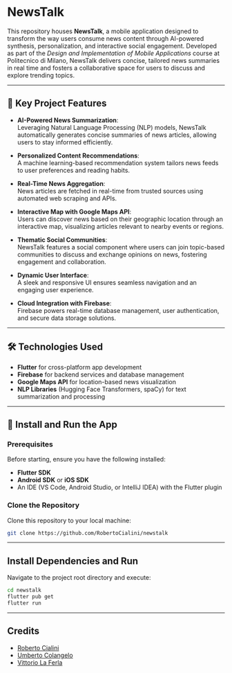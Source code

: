 # NewsTalk

This repository houses **NewsTalk**, a mobile application designed to transform the way users consume news content through AI-powered synthesis, personalization, and interactive social engagement. Developed as part of the *Design and Implementation of Mobile Applications* course at Politecnico di Milano, NewsTalk delivers concise, tailored news summaries in real time and fosters a collaborative space for users to discuss and explore trending topics.

---

## 📱 Key Project Features

- **AI-Powered News Summarization**:  
   Leveraging Natural Language Processing (NLP) models, NewsTalk automatically generates concise summaries of news articles, allowing users to stay informed efficiently.

- **Personalized Content Recommendations**:  
   A machine learning-based recommendation system tailors news feeds to user preferences and reading habits.

- **Real-Time News Aggregation**:  
   News articles are fetched in real-time from trusted sources using automated web scraping and APIs.

- **Interactive Map with Google Maps API**:  
   Users can discover news based on their geographic location through an interactive map, visualizing articles relevant to nearby events or regions.

- **Thematic Social Communities**:  
   NewsTalk features a social component where users can join topic-based communities to discuss and exchange opinions on news, fostering engagement and collaboration.

- **Dynamic User Interface**:  
   A sleek and responsive UI ensures seamless navigation and an engaging user experience.

- **Cloud Integration with Firebase**:  
   Firebase powers real-time database management, user authentication, and secure data storage solutions.

---

## 🛠️ Technologies Used

- **Flutter** for cross-platform app development  
- **Firebase** for backend services and database management  
- **Google Maps API** for location-based news visualization  
- **NLP Libraries** (Hugging Face Transformers, spaCy) for text summarization and processing  

---

## 🚀 Install and Run the App

### Prerequisites
Before starting, ensure you have the following installed:
- **Flutter SDK**  
- **Android SDK** or **iOS SDK**  
- An IDE (VS Code, Android Studio, or IntelliJ IDEA) with the Flutter plugin  

### Clone the Repository
Clone this repository to your local machine:
```bash
git clone https://github.com/RobertoCialini/newstalk
```

---

## Install Dependencies and Run
Navigate to the project root directory and execute:
```bash
cd newstalk
flutter pub get
flutter run
```

---

## Credits
- [Roberto Cialini](https://github.com/RobertoCialini)
- [Umberto Colangelo](https://github.com/umbertocolangelo)
- [Vittorio La Ferla](https://github.com/vittoriolaferla)
